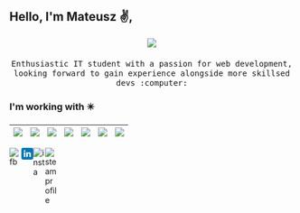 ## Hello, I'm Mateusz :v:, 

<p align="center">
  <img src="https://media2.giphy.com/media/vzO0Vc8b2VBLi/giphy.gif" width=300>
  <br><br>
  <samp>
   Enthusiastic IT student  with a passion for web development, looking forward to gain experience alongside more skillsed devs :computer:
  </samp>
</p>

### I'm working with :eight_pointed_black_star: 
|<img src="https://github.com/totylkopierdola/totylkopierdola/tree/main/img/html.svg" width=60> | <img src="https://www.flaticon.com/svg/vstatic/svg/136/136527.svg?token=exp=1617117447~hmac=9c5761d3a6683717f82e066c2e3c9a95" width=60> | <img src="https://www.flaticon.com/svg/vstatic/svg/136/136530.svg?token=exp=1617117478~hmac=e86cabbfe5b2e65f2a06c6537207c8c8" width=60> |<img src="https://www.flaticon.com/svg/vstatic/svg/753/753244.svg?token=exp=1617118483~hmac=b5408b6abe9f6e9a032e02fd4eaa2a7e" width=60>| <img src="https://upload.wikimedia.org/wikipedia/commons/thumb/9/9a/Visual_Studio_Code_1.35_icon.svg/512px-Visual_Studio_Code_1.35_icon.svg.png" width=60>|<img src="https://encrypted-tbn0.gstatic.com/images?q=tbn:ANd9GcTyqCga05i6v6rhqKhZALTzuqHL5vLUp4IQd7W2RbkBbDWI7HjFxq2NmKokKXBzG5kLFIw&usqp=CAU" width=60>|<img src="https://www.flaticon.com/svg/vstatic/svg/753/753244.svg?token=exp=1617118483~hmac=b5408b6abe9f6e9a032e02fd4eaa2a7e" width=60>|
|:---:|:---:|:---:|:---:|:---:|:---:|:---:|


<a href="https://www.facebook.com/pierdolaq/">
  <img align="left" alt="fb" width="21px" src="https://upload.wikimedia.org/wikipedia/commons/thumb/1/1b/Facebook_icon.svg/1200px-Facebook_icon.svg.png" />
</a>
<a href="https://www.linkedin.com/in/mateusz-kudraj-ab606a1ba/">
  <img align="left" alt="Vedant Jajoo Linkdin" width="21px" src="https://raw.githubusercontent.com/edent/SuperTinyIcons/099dc12b59179d07d534069bc8551718f786d91a/images/svg/linkedin.svg" />
</a>
<a href="https://www.instagram.com/totylkopierdola/">
  <img align="left" alt="insta" width="21px" src="https://www.flaticon.com/svg/vstatic/svg/2111/2111463.svg?token=exp=1617122217~hmac=7b6f06ef0b87b80fe97d4513059d5026" />
</a>
<a href="https://steamcommunity.com/id/shorstky7/">
  <img align="left" alt="steam profile" width="21px" src="https://www.flaticon.com/svg/vstatic/svg/3/3782.svg?token=exp=1617118443~hmac=f41381af4e35f41a3cf73592ae4b88a7" />
</a><br/><br/>
<p align="center">
<!--<img alt="spotify" width="235px" src="https://spotify-github-profile.vercel.app/api/view?uid=315az42hka7jwtwpck3polrmtvwa&cover_image=false" /> -->
</p>
